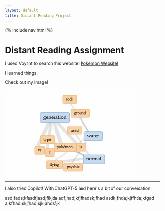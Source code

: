 ```yaml
---
layout: default
title: Distant Reading Project
---
```


{% include nav.html %}


# Distant Reading Assignment 

I used Voyant to search this website! [Pokemon Website!](https://pokemon.fandom.com/wiki/List_of_Pok%C3%A9mon)

I learned things.

Check out my image!

![Pokemon words from Voyant -words, word, word, word most common](pokemonwords.png)


---
I also tried Copilot! With ChatGPT-5 and here's a bit of our conversation:

asd;fads;kfasdfjasd;flkjda
adf;had;kfjfhadsk;fhad
asdk;fhda;kjffhda;kfgad
a;kfhad;skjfhad;sjk;ahdsf;k



